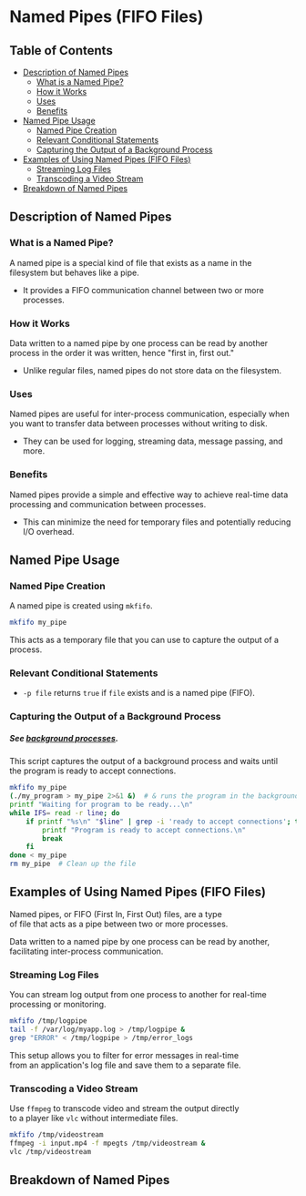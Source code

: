 
# Named Pipes (FIFO Files)  

## Table of Contents
* [Description of Named Pipes](#description-of-named-pipes) 
    * [What is a Named Pipe?](#what-is-a-named-pipe) 
    * [How it Works](#how-it-works) 
    * [Uses](#uses) 
    * [Benefits](#benefits) 
* [Named Pipe Usage](#named-pipe-usage) 
    * [Named Pipe Creation](#named-pipe-creation) 
    * [Relevant Conditional Statements](#relevant-conditional-statements) 
    * [Capturing the Output of a Background Process](#capturing-the-output-of-a-background-process) 
* [Examples of Using Named Pipes (FIFO Files)](#examples-of-using-named-pipes-fifo-files) 
    * [Streaming Log Files](#streaming-log-files) 
    * [Transcoding a Video Stream](#transcoding-a-video-stream) 
* [Breakdown of Named Pipes](#breakdown-of-named-pipes) 


## Description of Named Pipes  
### What is a Named Pipe?  
A named pipe is a special kind of file that exists as a name in the  
filesystem but behaves like a pipe.  

* It provides a FIFO communication channel between two or more processes.  

### How it Works  
Data written to a named pipe by one process can be read by another  
process in the order it was written, hence "first in, first out."  

* Unlike regular files, named pipes do not store data on the filesystem.  

### Uses  
Named pipes are useful for inter-process communication, especially when  
you want to transfer data between processes without writing to disk.  

* They can be used for logging, streaming data, message passing, and more.  

### Benefits  
Named pipes provide a simple and effective way to achieve real-time data  
processing and communication between processes. 

* This can minimize the need for temporary files and potentially reducing I/O overhead.  

## Named Pipe Usage  
### Named Pipe Creation  
A named pipe is created using `mkfifo`.  
```bash  
mkfifo my_pipe  
```
This acts as a temporary file that you can use to capture the output of a process.  


### Relevant Conditional Statements  
* `-p file` returns `true` if `file` exists and is a named pipe (FIFO).  


### Capturing the Output of a Background Process  
##### See [background processes](./background_processes.md).  
This script captures the output of a background process and waits until  
the program is ready to accept connections.  
```bash  
mkfifo my_pipe  
(./my_program > my_pipe 2>&1 &)  # & runs the program in the background  
printf "Waiting for program to be ready...\n"  
while IFS= read -r line; do  
    if printf "%s\n" "$line" | grep -i 'ready to accept connections'; then  
        printf "Program is ready to accept connections.\n"  
        break  
    fi  
done < my_pipe  
rm my_pipe  # Clean up the file  
```

## Examples of Using Named Pipes (FIFO Files)  

Named pipes, or FIFO (First In, First Out) files, are a type  
of file that acts as a pipe between two or more processes.  
 
Data written to a named pipe by one process can be read by 
another, facilitating inter-process communication.  


### Streaming Log Files  
You can stream log output from one process to another for real-time processing or monitoring.  
 
```bash  
mkfifo /tmp/logpipe  
tail -f /var/log/myapp.log > /tmp/logpipe &  
grep "ERROR" < /tmp/logpipe > /tmp/error_logs  
```
This setup allows you to filter for error messages in real-time  
from an application's log file and save them to a separate file.  


### Transcoding a Video Stream  

Use `ffmpeg` to transcode video and stream the output directly  
to a player like `vlc` without intermediate files.  

```bash  
mkfifo /tmp/videostream  
ffmpeg -i input.mp4 -f mpegts /tmp/videostream &  
vlc /tmp/videostream  
```

## Breakdown of Named Pipes  


